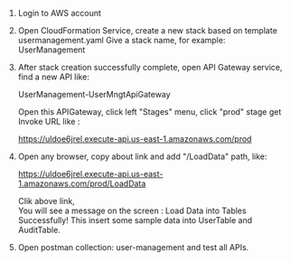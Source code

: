 1. Login to AWS account

2. Open CloudFormation Service, create a new stack based on template usermanagement.yaml
   Give a stack name, for example: UserManagement

3. After stack creation successfully complete, open API Gateway service, find a new API like:
    
   UserManagement-UserMngtApiGateway 

   Open this APIGateway, click left "Stages" menu, click "prod" stage
   get Invoke URL like : 
   
   https://uldoe6jrel.execute-api.us-east-1.amazonaws.com/prod

4. Open any browser, copy about link and add "/LoadData" path, like:

   https://uldoe6jrel.execute-api.us-east-1.amazonaws.com/prod/LoadData

   Clik above link,  
   You will see a message on the screen : Load Data into Tables Successfully! 
   This insert some sample data into UserTable and AuditTable.    

5. Open postman collection: user-management and test all APIs.   

   